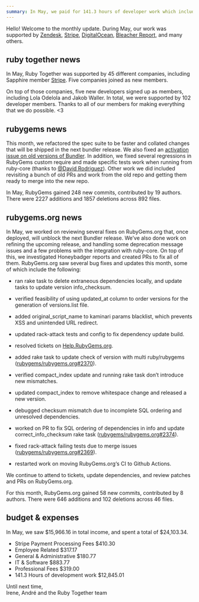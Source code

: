 ```yaml
---
summary: In May, we paid for 141.3 hours of developer work which included several updates, fixes and changes in preparation for the next Bundler release.
---
```


Hello! Welcome to the monthly update. During May, our work was supported by [Zendesk](https://www.zendesk.com), [Stripe](https://stripe.com), [DigitalOcean](https://www.digitalocean.com), [Bleacher Report](http://www.bleacherreport.com), and many others.


## ruby together news

In May, Ruby Together was supported by 45 different companies, including Sapphire member [Stripe](https://stripe.com). Five companies joined as new members.

On top of those companies, five new developers signed up as members, including Lola Odelola and Jakob Waller. In total, we were supported by 102 developer members. Thanks to all of our members for making everything that we do possible. &lt;3


## rubygems news

This month, we refactored the spec suite to be faster and collated changes that will be shipped in the next bundler release. We also fixed an [activation issue on old versions of Bundler](https://github.com/rubygems/rubygems/pull/3626). In addition, we fixed several regressions in RubyGems custom require and made specific tests work when running from ruby-core (thanks to [@David Rodriguez](https://github.com/deivid-rodriguez)). Other work we did included revisiting a bunch of old PRs and work from the old repo and getting them ready to merge into the new repo.

In May, RubyGems gained 248 new commits, contributed by 19 authors. There were 2227 additions and 1857 deletions across 892 files.


## rubygems.org news

In May, we worked on reviewing several fixes on RubyGems.org that, once deployed, will unblock the next Bundler release. We’ve also done work on refining the upcoming release, and handling some deprecation message issues and a few problems with the integration with ruby-core. On top of this, we investigated Honeybadger reports and created PRs to fix all of them. RubyGems.org saw several bug fixes and updates this month, some of which include the following:

* ran rake task to delete extraneous dependencies locally, and update tasks to update version info_checksum.

* verified feasibility of using updated_at column to order versions for the generation of versions.list file.

* added original_script_name to kaminari params blacklist, which prevents XSS and unintended URL redirect.

* updated rack-attack tests and config to fix dependency update build.

* resolved tickets on [Help.RubyGems.org](https://help.rubygems.org/).

* added rake task to update check of version with multi ruby/rubygems ([rubygems/rubygems.org#2370](https://github.com/rubygems/rubygems.org/issues/2370)).

* verified compact_index update and running rake task don’t introduce new mismatches.

* updated compact_index to remove whitespace change and released a new version.

* debugged checksum mismatch due to incomplete SQL ordering and unresolved dependencies.

* worked on PR to fix SQL ordering of dependencies in info and update correct_info_checksum rake task ([rubygems/rubygems.org#2374](https://github.com/rubygems/rubygems.org/issues/2374)).

* fixed rack-attack failing tests due to merge issues ([rubygems/rubygems.org#2369](https://github.com/rubygems/rubygems.org/issues/2369)).

* restarted work on moving RubyGems.org‘s CI to Github Actions.

We continue to attend to tickets, update dependencies, and review patches and PRs on RubyGems.org.

For this month, RubyGems.org gained 58 new commits, contributed by 8 authors. There were 646 additions and 102 deletions across 46 files.


## budget &amp; expenses

In May, we saw $15,966.16 in total income, and spent a total of $24,103.34.

* Stripe Payment Processing Fees $410.30   
* Employee Related $317.17  
* General & Administrative $180.77  
* IT & Software $883.77   
* Professional Fees	$319.00  
* 141.3 Hours of development work $12,845.01  

Until next time,<br>
Irene, André and the Ruby Together team